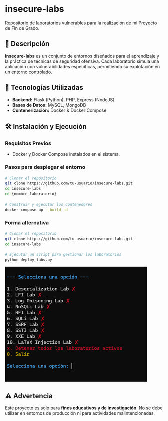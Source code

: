 # insecure-labs

Repositorio de laboratorios vulnerables para la realización de mi Proyecto de Fin de Grado.

## 📌 Descripción
**insecure-labs** es un conjunto de entornos diseñados para el aprendizaje y la práctica de técnicas de seguridad ofensiva. Cada laboratorio simula una aplicación con vulnerabilidades específicas, permitiendo su explotación en un entorno controlado.

## 🚀 Tecnologías Utilizadas
- **Backend:** Flask (Python), PHP, Express (NodeJS)
- **Bases de Datos:** MySQL, MongoDB
- **Contenerización:** Docker & Docker Compose

## 🛠️ Instalación y Ejecución
### Requisitos Previos
- Docker y Docker Compose instalados en el sistema.

### Pasos para desplegar el entorno
```sh
# Clonar el repositorio
git clone https://github.com/tu-usuario/insecure-labs.git
cd insecure-labs
cd {nombre_laboratorio}

# Construir y ejecutar los contenedores
docker-compose up --build -d
```

### Forma alternativa

```sh
# Clonar el repositorio
git clone https://github.com/tu-usuario/insecure-labs.git
cd insecure-labs

# Ejecutar un script para gestionar los laboratorios
python deploy_labs.py
```

![Herramienta para gestionar los laboratorios](manage_labs.png)

## ⚠️ Advertencia
Este proyecto es solo para **fines educativos y de investigación**. No se debe utilizar en entornos de producción ni para actividades malintencionadas.

